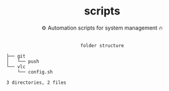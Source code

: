 <h1 align="center">scripts</h1>
<div align="center">⚙️ Automation scripts for system management 🔥</div>
<br>
<div align="center">

` folder structure `

</div>

```shell
├── git
│   └── push
└── vlc
    └── config.sh

3 directories, 2 files
```
